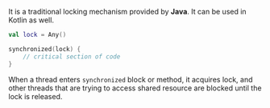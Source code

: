 It is a traditional locking mechanism provided by **Java**. It can be used in Kotlin as well.

```kotlin
val lock = Any()

synchronized(lock) {
    // critical section of code
}
```

When a thread enters `synchronized` block or method, it acquires lock, and other threads that are trying to access shared resource are blocked until the lock is released.
